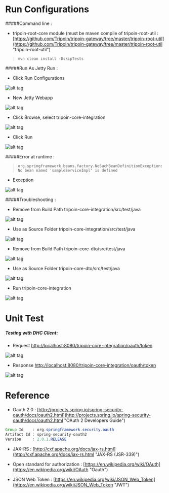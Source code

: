 # Run Configurations

#####Command line :
* tripoin-root-core module
(must be maven compile of tripoin-root-util : [https://github.com/Tripoin/tripoin-gateway/tree/master/tripoin-root-util](https://github.com/Tripoin/tripoin-gateway/tree/master/tripoin-root-util "tripoin-root-util")

> ``mvn clean install -DskipTests``
 
#####Run As Jetty Run :

* Click Run Configurations

![alt tag](https://raw.githubusercontent.com/Tripoin/tripoin-resources/master/tripoin-image/Setting%20Environment%205.png)

* New Jetty Webapp

![alt tag](https://raw.githubusercontent.com/Tripoin/tripoin-resources/master/tripoin-image/Setting%20Environment%206.png)

* Click Browse, select tripoin-core-integration

![alt tag](https://raw.githubusercontent.com/Tripoin/tripoin-resources/master/tripoin-image/Setting%20Environment%207.png)

* Click Run

![alt tag](https://raw.githubusercontent.com/Tripoin/tripoin-resources/master/tripoin-image/Setting%20Environment%208.png)

#####Error at runtime :

> ``org.springframework.beans.factory.NoSuchBeanDefinitionException: No bean named 'sampleServiceImpl' is defined``

* Exception

![alt tag](https://raw.githubusercontent.com/Tripoin/tripoin-resources/master/tripoin-image/Setting%20Environment%209.png)

#####Troubleshooting :

* Remove from Build Path tripoin-core-integration/src/test/java

![alt tag](https://raw.githubusercontent.com/Tripoin/tripoin-resources/master/tripoin-image/Setting%20Environment%2010.png)

* Use as Source Folder tripoin-core-integration/src/test/java

![alt tag](https://raw.githubusercontent.com/Tripoin/tripoin-resources/master/tripoin-image/Setting%20Environment%2011.png)

* Remove from Build Path tripoin-core-dto/src/test/java

![alt tag](https://raw.githubusercontent.com/Tripoin/tripoin-resources/master/tripoin-image/Setting%20Environment%2012.png)

* Use as Source Folder tripoin-core-dto/src/test/java

![alt tag](https://raw.githubusercontent.com/Tripoin/tripoin-resources/master/tripoin-image/Setting%20Environment%2013.png)

* Run tripoin-core-integration

![alt tag](https://raw.githubusercontent.com/Tripoin/tripoin-resources/master/tripoin-image/Setting%20Environment%2014.png)


# Unit Test

##### Testing with DHC Client:

* Request [http://localhost:8080/tripoin-core-integration/oauth/token](http://localhost:8080/tripoin-core-integration/oauth/token "Get Token")

![alt tag](https://raw.githubusercontent.com/Tripoin/tripoin-resources/master/tripoin-image/Unit%20Test%201.png)

* Response [http://localhost:8080/tripoin-core-integration/oauth/token](http://localhost:8080/tripoin-core-integration/oauth/token "Get Token")

![alt tag](https://raw.githubusercontent.com/Tripoin/tripoin-resources/master/tripoin-image/Unit%20Test%202.png)


# Reference
+ Oauth 2.0 : [http://projects.spring.io/spring-security-oauth/docs/oauth2.html](http://projects.spring.io/spring-security-oauth/docs/oauth2.html "OAuth 2 Developers Guide")

```java
Group Id    : org.springframework.security.oauth
Artifact Id : spring-security-oauth2
Version     : 2.0.1.RELEASE
``` 

+ JAX-RS : [http://cxf.apache.org/docs/jax-rs.html](http://cxf.apache.org/docs/jax-rs.html "JAX-RS (JSR-339)")

+ Open standard for authorization : [https://en.wikipedia.org/wiki/OAuth](https://en.wikipedia.org/wiki/OAuth "Oauth")

+ JSON Web Token : [https://en.wikipedia.org/wiki/JSON_Web_Token](https://en.wikipedia.org/wiki/JSON_Web_Token "JWT")
